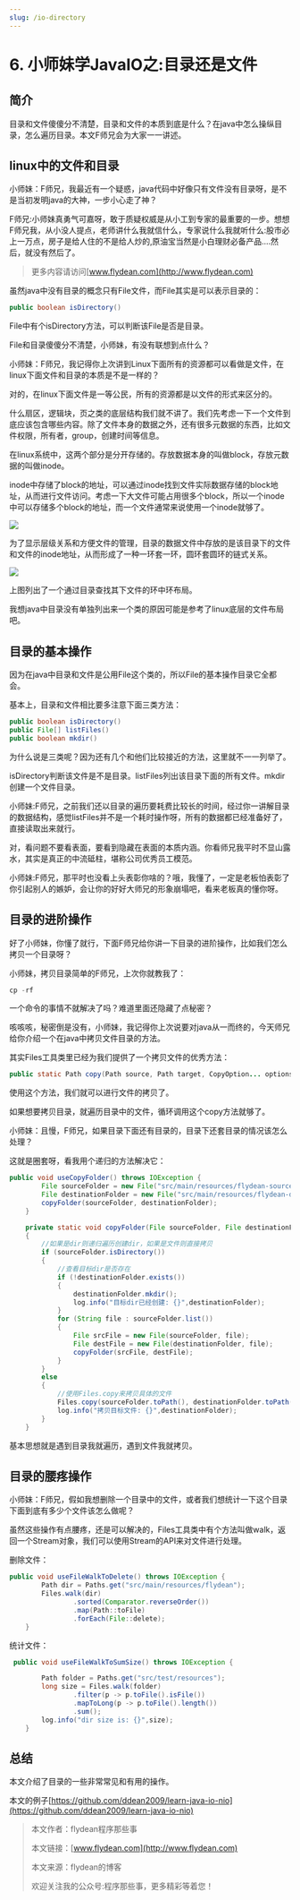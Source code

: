 ```yaml
---
slug: /io-directory
---
```


# 6. 小师妹学JavaIO之:目录还是文件

## 简介

目录和文件傻傻分不清楚，目录和文件的本质到底是什么？在java中怎么操纵目录，怎么遍历目录。本文F师兄会为大家一一讲述。

## linux中的文件和目录

小师妹：F师兄，我最近有一个疑惑，java代码中好像只有文件没有目录呀，是不是当初发明java的大神，一步小心走了神？

F师兄:小师妹真勇气可嘉呀，敢于质疑权威是从小工到专家的最重要的一步。想想F师兄我，从小没人提点，老师讲什么我就信什么，专家说什么我就听什么:股市必上一万点，房子是给人住的不是给人炒的,原油宝当然是小白理财必备产品....然后，就没有然后了。

> 更多内容请访问[www.flydean.com](http://www.flydean.com)

虽然java中没有目录的概念只有File文件，而File其实是可以表示目录的：

~~~java
public boolean isDirectory()
~~~

File中有个isDirectory方法，可以判断该File是否是目录。

File和目录傻傻分不清楚，小师妹，有没有联想到点什么？

小师妹：F师兄，我记得你上次讲到Linux下面所有的资源都可以看做是文件，在linux下面文件和目录的本质是不是一样的？

对的，在linux下面文件是一等公民，所有的资源都是以文件的形式来区分的。

什么扇区，逻辑块，页之类的底层结构我们就不讲了。我们先考虑一下一个文件到底应该包含哪些内容。除了文件本身的数据之外，还有很多元数据的东西，比如文件权限，所有者，group，创建时间等信息。

在linux系统中，这两个部分是分开存储的。存放数据本身的叫做block，存放元数据的叫做inode。

inode中存储了block的地址，可以通过inode找到文件实际数据存储的block地址，从而进行文件访问。考虑一下大文件可能占用很多个block，所以一个inode中可以存储多个block的地址，而一个文件通常来说使用一个inode就够了。

![](https://img-blog.csdnimg.cn/20200517214103157.png?x-oss-process=image/watermark,type_ZmFuZ3poZW5naGVpdGk,shadow_0,text_aHR0cDovL3d3dy5mbHlkZWFuLmNvbQ==,size_35,color_8F8F8F,t_70)

为了显示层级关系和方便文件的管理，目录的数据文件中存放的是该目录下的文件和文件的inode地址，从而形成了一种一环套一环，圆环套圆环的链式关系。

![](https://img-blog.csdnimg.cn/20200517215635842.png?x-oss-process=image/watermark,type_ZmFuZ3poZW5naGVpdGk,shadow_0,text_aHR0cDovL3d3dy5mbHlkZWFuLmNvbQ==,size_35,color_8F8F8F,t_70)

上图列出了一个通过目录查找其下文件的环中环布局。

我想java中目录没有单独列出来一个类的原因可能是参考了linux底层的文件布局吧。

## 目录的基本操作

因为在java中目录和文件是公用File这个类的，所以File的基本操作目录它全都会。

基本上，目录和文件相比要多注意下面三类方法：

~~~java
public boolean isDirectory()
public File[] listFiles() 
public boolean mkdir() 
~~~

为什么说是三类呢？因为还有几个和他们比较接近的方法，这里就不一一列举了。

isDirectory判断该文件是不是目录。listFiles列出该目录下面的所有文件。mkdir创建一个文件目录。

小师妹:F师兄，之前我们还以目录的遍历要耗费比较长的时间，经过你一讲解目录的数据结构，感觉listFiles并不是一个耗时操作呀，所有的数据都已经准备好了，直接读取出来就行。

对，看问题不要看表面，要看到隐藏在表面的本质内涵。你看师兄我平时不显山露水，其实是真正的中流砥柱，堪称公司优秀员工模范。

小师妹:F师兄，那平时也没看上头表彰你啥的？哦，我懂了，一定是老板怕表彰了你引起别人的嫉妒，会让你的好好大师兄的形象崩塌吧，看来老板真的懂你呀。

## 目录的进阶操作

好了小师妹，你懂了就行，下面F师兄给你讲一下目录的进阶操作，比如我们怎么拷贝一个目录呀？

小师妹，拷贝目录简单的F师兄，上次你就教我了：

~~~java
cp -rf
~~~

一个命令的事情不就解决了吗？难道里面还隐藏了点秘密？ 

咳咳咳，秘密倒是没有，小师妹，我记得你上次说要对java从一而终的，今天师兄给你介绍一个在java中拷贝文件目录的方法。

其实Files工具类里已经为我们提供了一个拷贝文件的优秀方法：

~~~java
public static Path copy(Path source, Path target, CopyOption... options)
~~~

使用这个方法，我们就可以进行文件的拷贝了。

如果想要拷贝目录，就遍历目录中的文件，循环调用这个copy方法就够了。

小师妹：且慢，F师兄，如果目录下面还有目录的，目录下还套目录的情况该怎么处理？

这就是圈套呀，看我用个递归的方法解决它：

~~~java
public void useCopyFolder() throws IOException {
        File sourceFolder = new File("src/main/resources/flydean-source");
        File destinationFolder = new File("src/main/resources/flydean-dest");
        copyFolder(sourceFolder, destinationFolder);
    }

    private static void copyFolder(File sourceFolder, File destinationFolder) throws IOException
    {
        //如果是dir则递归遍历创建dir，如果是文件则直接拷贝
        if (sourceFolder.isDirectory())
        {
            //查看目标dir是否存在
            if (!destinationFolder.exists())
            {
                destinationFolder.mkdir();
                log.info("目标dir已经创建: {}",destinationFolder);
            }
            for (String file : sourceFolder.list())
            {
                File srcFile = new File(sourceFolder, file);
                File destFile = new File(destinationFolder, file);
                copyFolder(srcFile, destFile);
            }
        }
        else
        {
            //使用Files.copy来拷贝具体的文件
            Files.copy(sourceFolder.toPath(), destinationFolder.toPath(), StandardCopyOption.REPLACE_EXISTING);
            log.info("拷贝目标文件: {}",destinationFolder);
        }
    }
~~~

基本思想就是遇到目录我就遍历，遇到文件我就拷贝。

## 目录的腰疼操作

小师妹：F师兄，假如我想删除一个目录中的文件，或者我们想统计一下这个目录下面到底有多少个文件该怎么做呢？

虽然这些操作有点腰疼，还是可以解决的，Files工具类中有个方法叫做walk，返回一个Stream对象，我们可以使用Stream的API来对文件进行处理。

删除文件：

~~~java
public void useFileWalkToDelete() throws IOException {
        Path dir = Paths.get("src/main/resources/flydean");
        Files.walk(dir)
                .sorted(Comparator.reverseOrder())
                .map(Path::toFile)
                .forEach(File::delete);
    }
~~~

统计文件：

~~~java
 public void useFileWalkToSumSize() throws IOException {

        Path folder = Paths.get("src/test/resources");
        long size = Files.walk(folder)
                .filter(p -> p.toFile().isFile())
                .mapToLong(p -> p.toFile().length())
                .sum();
        log.info("dir size is: {}",size);
    }
~~~

## 总结

本文介绍了目录的一些非常常见和有用的操作。

本文的例子[https://github.com/ddean2009/learn-java-io-nio](https://github.com/ddean2009/learn-java-io-nio)

> 本文作者：flydean程序那些事
> 
> 本文链接：[www.flydean.com](http://www.flydean.com)
> 
> 本文来源：flydean的博客
> 
> 欢迎关注我的公众号:程序那些事，更多精彩等着您！









